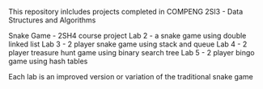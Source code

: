 This repository inlcludes projects completed in COMPENG 2SI3 - Data Structures and Algorithms

Snake Game - 2SH4 course project
Lab 2 - a snake game using double linked list
Lab 3 - 2 player snake game using stack and queue
Lab 4 - 2 player treasure hunt game using binary search tree
Lab 5 - 2 player bingo game using hash tables

Each lab is an improved version or variation of the traditional snake game
